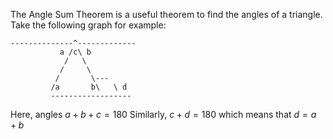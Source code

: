 
The Angle Sum Theorem is a useful theorem to find the angles of a triangle. Take the following graph for example:
```
--------------^-------------
           a /c\ b
            /   \
           /     \
          /       \---
         /a       b\   \ d
         ------------------
```

Here, angles $a+b+c=180$ 
Similarly, $c+d=180$ which means that $d=a+b$
